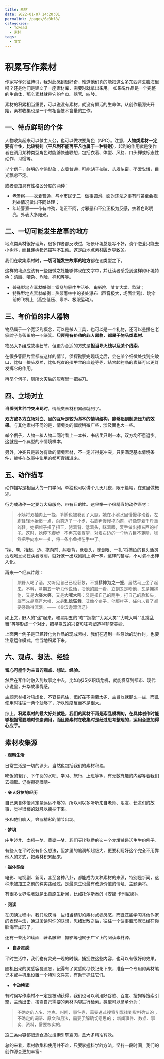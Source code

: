 ```yaml
---
title: 素材
date: 2022-01-07 14:20:01
permalink: /pages/6e3bf8/
categories:
  - ToRead
  - 素材
tags:
  - 文学
---
```

# 积累写作素材

作家写作旁征博引，我对此感到很好奇，难道他们真的能把这么多东西背进脑海里吗？还是他们是建立了一座素材库，需要时就拿出来用。
如果说作品是一个完整的生命体，那么素材就是它的血肉、器官、四肢。

素材的积累相当重要，可以说没有素材，就没有鲜活的生命体。从创作最源头开始，素材收集也是一个有相当技术含量的工作。

## 一、特点鲜明的个体

人物收集起来可以做主人公，也可以做次要角色（NPC）。注意，**人物类素材一定要有个性，比较特别（平凡到不能再平凡也属于一种特别）**，起到的作用就是使作者在调用某种类型角色时能够快速联想，包括衣着、体型、风格、口头禅或标志性动作、习惯等。

举个例子，鲜明的小偷形象：衣着普通，可能胡子拉碴、头发浓密，不爱说话，目光飘忽不定。

或者更加具有性格区分度的两种：

- 老警察——衣着普通，与小市民无二，做事圆滑，面对违法之事有时甚至会视利益情况做出不同处理；
- 年轻警察——带有冲劲，刚正不阿，对邪恶和不公正极为反感，衣着色彩明亮，外表大多阳光。

## 二、一切可能发生故事的地方

地点类素材很好理解，很多作者都反映过，场景环境总是写不好，谈个恋爱只能去小树林，而且连树都还描写不生动。这是由地点素材匮乏导致的。

我们在收集素材时，**一切可能发生故事的地方**都在该类型之下。

这样的地点应该有一些细微之处能够体现在文字中，并让读者感受到这样的环境特色：清幽、嘈杂、危险、祥和等等。

- 普通型地点素材举例：常见的家中生活处、电影院、某某大学、监狱；
- 特殊型地点素材举例：热带雨林中的某处瀑布（声音极大，场面壮观）、跳伞前的飞机上（高空低压、寒冷、极限运动）。

## 三、有价值的非人器物

物品属于一个宽泛的概念，可以是杀人工具，也可以是一个礼物，还可以是摆在老家院子角落里的一个簸箕。**只要是有价值的非人器物，都属于物品类素材。**

物品大多组成故事细节，但更为合适的方式是**担当导火线以及某个线索**。

在很多警匪片里都有这样的情节，侦探勘察完现场之后，会在某个细微处找到突破口，比如一根头发丝，比如死者的指甲里的血迹等等，结合起物品的表征可以更好发挥它的作用。

再举个例子，厕所火灾后的灰烬里一把尖刀。

## 四、**立场对立**

**当看到某种冲突出现时**，情境类素材积累点就到了。

**双方或多方立场对立、目的互斥是较为基本的情境结构，能够起到制造压力的效果**。与其他素材不同的是，情境类的幅度稍微广些，涉及面也大一些。

举个例子，人物一和人物二同时看上一本书，书店里只剩一本，双方均不愿退步。这就是一个典型的小情境样本。

另外，冲突只是较为有效的情境素材，不一定非得是冲突，只要满足基本情境条件，能够在故事中使用的都可囊括进来。

## **五、动作描写**

动作描写是相当大的一门学问，单独也可以讲个几天几夜，限于篇幅，在这里做概述。

行为或动作一定要为大局服务，带有目的性。这里举一个很精彩的动作素材：

> 小姨将双袖向上一挽，裤脚也被卷到了大腿。她在小溪水里慢慢移动着，左脚轻轻地抬起一点，向前迈了一小步，右脚再慢慢拖向前，好像穿着千斤重的鞋。她把帽子扭了扭正，躬着背，低着头，眯着眼，双手做出捧东西的样子。这时，她停下脚步，不再东张西望，对着右边的一个地方目不转睛，猛然把手向水中一扎，将一条小鱼捧在手中了。

“挽、卷、抬起、迈、拖向前、躬着背，低着头，眯着眼、一扎”将捕鱼的镜头活灵活现地呈现在读者眼前，就好像一出戏刚刚上演一样，这样的描写，不可谓不出神入化。

再来一个经典片段：

> 那野人喝了酒，又听见自己已经获救，不觉**精神为之一振**，居然马上坐了起来。不料，星期五一听见他说话，把他的脸一看，立刻又是吻他，又是拥抱他，又是**大哭大笑**，又是**大喊大叫**；又是扭自己的两手，打自己的脸和头，继而又是高声大唱，又是**乱跳狂舞**，活像个疯子。他那样子，任何人看了都要感动得流泪。——《鲁滨逊漂流记》

如上文，野人的“坐”起来，和星期五的“吻”“拥抱”“大哭大笑”“大喊大叫”“乱跳乱舞”等等形成一个对比，把星期五的兴奋和狂喜塑造得非常美妙。

上面两个例子是已经转化为作品的现成素材，我们在遇到一些原始的动作时，也要注意运作模式，恰当地积累下来。

## **六、观点、想法、经验**

**留心可能作为主旨的观点、想法、经验。**

然后在写作时融入到故事之中去，比如说35岁职场危机，就能贯穿到都市、现代小说里，升华故事情感。

主题素材相对较虚化，不容易抓住，但好在不需要太多，主旨也就那么一些，而且使用时往往一两个就够了，所以难度反而不是很大。

综上，**积累素材的最大好处就是，我们的素材不再是紊乱模糊的，在具体创作时能够根据需要随时快速调用，而且原素材在收集时是经过思考整理的，运用会更加得心应手。**

## 素材收集源

**· 观察生活**

日常生活是一切的源头，当然也包括我们的素材积累。

吃饭的餐厅、下午茶的水吧、学习、旅行、上班等等，有无数有趣的内容等着我们去摘取。记得擦亮眼睛~

**· 亲人好友的经历**

自己亲自体悟肯定是远远不够的，所以可以多听听来自老师、朋友、长辈们的故事，觉得很棒的就可以摘抄下来。

多和他们聊天，会有精彩的情节出现。

**· 梦境**

庄生晓梦、南柯一梦、黄粱一梦，我们无比熟悉的这三个梦境就是活生生的例子。

有些人在平时没有什么想法，但梦里的脑洞却超级大，更要利用好这个完全不用靠他人的方式，把素材积累起来。

**· 媒体网络**

电影、电视剧、新闻，甚至各种八卦，都能成为某种素材的来源，特别是新闻，这种未被加工之前的纯实践经过，是最原生也最有改造价值的情境、主题素材。

有很多世界名著就是出自原生新闻，比如托尔斯泰的《安娜·卡列尼娜》。

**· 阅读**

在阅读过程中，我们能获得一些相当精彩的素材或者灵感，而且还能学习其他作家的表现手法，通过阅读时你的联想，思绪发散之后，往往一个故事雏形就已经在你脑海里成形了。

还有一些比如绘画、著名雕塑、摄影等也属于广义上的阅读素材源。

- **自身灵感**

平时生活中，我们也有灵光一现的时候，捕捉住这些内容，也可以有很好的效果。

随机出现的灵感容易遗忘，记得有了灵感就尽快记录下来，准备一个专用的素材笔记本或手机里设置一个特别文件夹，有助于抓住它们。

- **主动搜索**

有时候写作素材不一定是被动获得，我们也可以利用好谷歌、百度、搜狗等搜索引擎，主动出击，按照自己需要的素材内容进行检索。类型可以简单分为：

> 不确定的人名、地点、时间、事件等，需要通过搜索引擎找到资料确认的；
> 不确定的词语、原文和用法，需要了解确切意思的；
> 新闻事件、数据、事实、资料，需要核实的。

这三类内容都很适合通过搜索引擎查阅，且大多精准有效。

总的来看，素材收集和使用并不难，只要掌握科学的方法，坚持一段时间，我们的创作源会更加丰富~